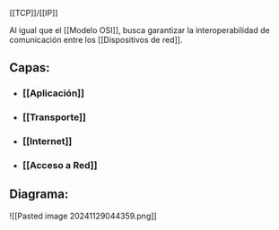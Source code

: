 [[TCP]]/[[IP]]

Al igual que el [[Modelo OSI]], busca garantizar la interoperabilidad de comunicación entre los [[Dispositivos de red]].

## Capas:
- ### [[Aplicación]] 
- ### [[Transporte]]
- ### [[Internet]]
- ### [[Acceso a Red]]

## Diagrama:
![[Pasted image 20241129044359.png]]
